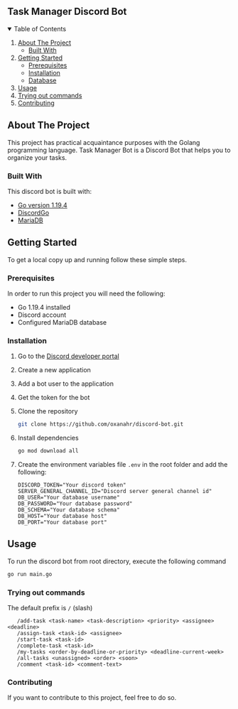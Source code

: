 ## Task Manager Discord Bot
<details open="open">
  <summary>Table of Contents</summary>
  <ol>
    <li>
      <a href="#about-the-project">About The Project</a>
      <ul>
        <li><a href="#built-with">Built With</a></li>
      </ul>
    </li>
    <li>
      <a href="#getting-started">Getting Started</a>
      <ul>
        <li><a href="#prerequisites">Prerequisites</a></li>
        <li><a href="#installation">Installation</a></li>
        <li><a href="#database">Database</a></li>
      </ul>
    </li>
    <li><a href="#usage">Usage</a></li>
    <li><a href="#trying-out-commands">Trying out commands</a></li>
    <li><a href="#contributing">Contributing</a></li>
  </ol>
</details>


## About The Project
This project has practical acquaintance purposes with the Golang programming language. Task Manager Bot is a Discord Bot that helps you to organize your tasks.

### Built With

This discord bot is built with:

* [Go version 1.19.4](https://golang.org/)
* [DiscordGo](https://github.com/bwmarrin/discordgo)
* [MariaDB]()

## Getting Started

To get a local copy up and running follow these simple steps.

### Prerequisites

In order to run this project you will need the following:

* Go 1.19.4 installed
* Discord account
* Configured MariaDB database 

### Installation

1. Go to the [Discord developer portal](https://discord.com/developers)
2. Create a new application
3. Add a bot user to the application
4. Get the token for the bot
5. Clone the repository

   ```sh
   git clone https://github.com/oxanahr/discord-bot.git
   ```

6. Install dependencies

   ```sh
   go mod download all
   ```

7. Create the environment variables file `.env` in the root folder and add the following:

    ```dotenv
    DISCORD_TOKEN="Your discord token"
    SERVER_GENERAL_CHANNEL_ID="Discord server general channel id"
    DB_USER="Your database username"
    DB_PASSWORD="Your database password"
    DB_SCHEMA="Your database schema"
    DB_HOST="Your database host"
    DB_PORT="Your database port"
    ```

## Usage

To run the discord bot from root directory, execute the following command
```sh
go run main.go
```

### Trying out commands
The default prefix is `/` (slash)
 ```
    /add-task <task-name> <task-description> <priority> <assignee> <deadline>
    /assign-task <task-id> <assignee>
    /start-task <task-id>
    /complete-task <task-id>
    /my-tasks <order-by-deadline-or-priority> <deadline-current-week>
    /all-tasks <unassigned> <order> <soon>
    /comment <task-id> <comment-text>
```


### Contributing
If you want to contribute to this project, feel free to do so.